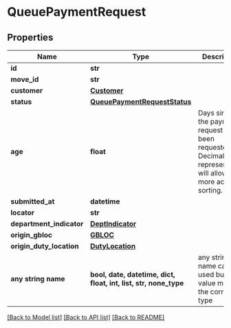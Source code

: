 # QueuePaymentRequest


## Properties
Name | Type | Description | Notes
------------ | ------------- | ------------- | -------------
**id** | **str** |  | [optional] 
**move_id** | **str** |  | [optional] 
**customer** | [**Customer**](Customer.md) |  | [optional] 
**status** | [**QueuePaymentRequestStatus**](QueuePaymentRequestStatus.md) |  | [optional] 
**age** | **float** | Days since the payment request has been requested.  Decimal representation will allow more accurate sorting. | [optional] 
**submitted_at** | **datetime** |  | [optional] 
**locator** | **str** |  | [optional] 
**department_indicator** | [**DeptIndicator**](DeptIndicator.md) |  | [optional] 
**origin_gbloc** | [**GBLOC**](GBLOC.md) |  | [optional] 
**origin_duty_location** | [**DutyLocation**](DutyLocation.md) |  | [optional] 
**any string name** | **bool, date, datetime, dict, float, int, list, str, none_type** | any string name can be used but the value must be the correct type | [optional]

[[Back to Model list]](../README.md#documentation-for-models) [[Back to API list]](../README.md#documentation-for-api-endpoints) [[Back to README]](../README.md)


